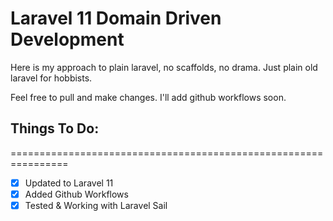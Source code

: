 # Laravel 11 Domain Driven Development

Here is my approach to plain laravel, no scaffolds, no drama. Just plain old laravel for hobbists.

Feel free to pull and make changes. I'll add github workflows soon.

## Things To Do:
================================================================
- [x] Updated to Laravel 11
- [x] Added Github Workflows
- [x] Tested & Working with Laravel Sail
